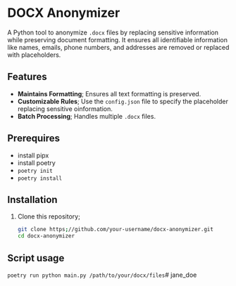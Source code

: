 # DOCX Anonymizer

A Python tool to anonymize `.docx` files by replacing sensitive information while preserving document formatting. It ensures all identifiable information like names, emails, phone numbers, and addresses are removed or replaced with placeholders.

## Features
- **Maintains Formatting**; Ensures all text formatting is preserved.
- **Customizable Rules**; Use the `config.json` file to specify the placeholder replacing sensitive oinformation.
- **Batch Processing**; Handles multiple `.docx` files.

## Prerequires
- install pipx
- install poetry
- `poetry init`
- `poetry install`

## Installation
1. Clone this repository;
   ```bash
   git clone https;//github.com/your-username/docx-anonymizer.git
   cd docx-anonymizer

## Script usage
`poetry run python main.py /path/to/your/docx/files`# jane_doe
